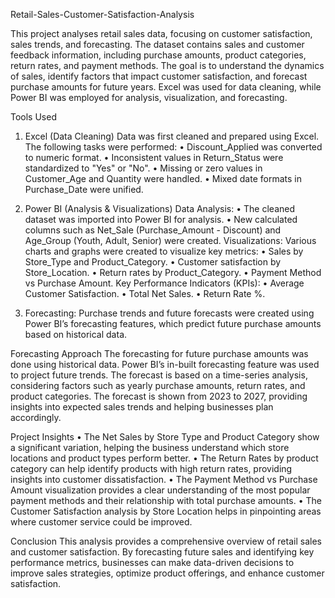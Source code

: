  Retail-Sales-Customer-Satisfaction-Analysis

This project analyses retail sales data, focusing on customer satisfaction, sales trends, and forecasting.  The dataset contains sales and customer feedback information, including purchase amounts, product categories, return rates, and payment methods. The goal is to understand the dynamics of sales, identify factors that impact customer satisfaction, and forecast purchase amounts for future years. Excel was used for data cleaning, while Power BI was employed for analysis, visualization, and forecasting.

Tools Used

  1.	Excel (Data Cleaning)
        Data was first cleaned and prepared using Excel. The following tasks were performed:
          •	Discount_Applied was converted to numeric format.
          •	Inconsistent values in Return_Status were standardized to "Yes" or "No".
          •	Missing or zero values in Customer_Age and Quantity were handled.
          •	Mixed date formats in Purchase_Date were unified.
    	
  2.	Power BI (Analysis & Visualizations)
        Data Analysis:
          •	The cleaned dataset was imported into Power BI for analysis.
          •	New calculated columns such as Net_Sale (Purchase_Amount - Discount) and Age_Group (Youth, Adult, Senior) were created.
        Visualizations:
          Various charts and graphs were created to visualize key metrics:
            •	Sales by Store_Type and Product_Category.
            •	Customer satisfaction by Store_Location.
            •	Return rates by Product_Category.
            •	Payment Method vs Purchase Amount.
        Key Performance Indicators (KPIs):
            •	Average Customer Satisfaction.
            •	Total Net Sales.
            •	Return Rate %.
        
  3.	Forecasting:
        Purchase trends and future forecasts were created using Power BI’s forecasting features, which predict future purchase amounts based on historical data.

Forecasting Approach
The forecasting for future purchase amounts was done using historical data. Power BI’s in-built forecasting feature was used to project future trends. The forecast is based on a time-series analysis, considering factors such as yearly purchase amounts, return rates, and product categories. The forecast is shown from 2023 to 2027, providing insights into expected sales trends and helping businesses plan accordingly.

Project Insights
    •	The Net Sales by Store Type and Product Category show a significant variation, helping the business understand which store locations and product types perform better.
    •	The Return Rates by product category can help identify products with high return rates, providing insights into customer dissatisfaction.
    •	The Payment Method vs Purchase Amount visualization provides a clear understanding of the most popular payment methods and their relationship with total purchase amounts.
    •	The Customer Satisfaction analysis by Store Location helps in pinpointing areas where customer service could be improved.

Conclusion
This analysis provides a comprehensive overview of retail sales and customer satisfaction. By forecasting future sales and identifying key performance metrics, businesses can make data-driven decisions to improve sales strategies, optimize product offerings, and enhance customer satisfaction.

